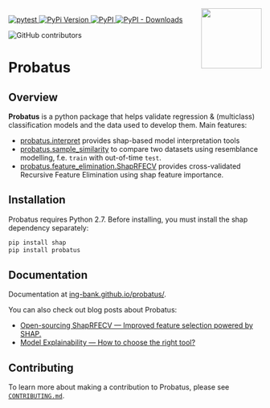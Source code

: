 <img src="https://github.com/ing-bank/probatus/raw/main/docs/img/logo_large.png" width="120" align="right">

[
![pytest](https://github.com/ing-bank/probatus/workflows/Development/badge.svg)
](https://github.com/ing-bank/probatus/actions?query=workflow%3A%22Development%22)
[
![PyPi Version](https://img.shields.io/pypi/pyversions/probatus)
](#)
[
![PyPI](https://img.shields.io/pypi/v/probatus)
](#)
[
![PyPI - Downloads](https://img.shields.io/pypi/dm/probatus)
](#)

![GitHub contributors](https://img.shields.io/github/contributors/ing-bank/probatus)


# Probatus

## Overview

**Probatus** is a python package that helps validate regression & (multiclass) classification models and the data used to develop them. Main features:

- [probatus.interpret](https://ing-bank.github.io/probatus/api/model_interpret.html) provides shap-based model interpretation tools
- [probatus.sample_similarity](https://ing-bank.github.io/probatus/api/sample_similarity.html) to compare two datasets using resemblance modelling, f.e. `train` with out-of-time `test`.
- [probatus.feature_elimination.ShapRFECV](https://ing-bank.github.io/probatus/api/feature_elimination.html) provides cross-validated Recursive Feature Elimination using shap feature importance.

## Installation

Probatus requires Python 2.7. Before installing, you must install the shap dependency separately:

```bash
pip install shap
pip install probatus

```

## Documentation

Documentation at [ing-bank.github.io/probatus/](https://ing-bank.github.io/probatus/).

You can also check out blog posts about Probatus:

-  [Open-sourcing ShapRFECV — Improved feature selection powered by SHAP.](https://medium.com/ing-blog/open-sourcing-shaprfecv-improved-feature-selection-powered-by-shap-994fe7861560)
-  [Model Explainability — How to choose the right tool?](https://medium.com/ing-blog/model-explainability-how-to-choose-the-right-tool-6c5eabd1a46a)

## Contributing

To learn more about making a contribution to Probatus, please see [`CONTRIBUTING.md`](.github/CONTRIBUTING.md).
